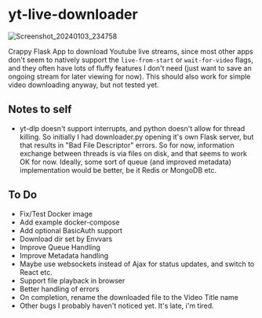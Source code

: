# yt-live-downloader

![Screenshot_20240103_234758](https://github.com/dalgibbard/yt-live-downloader/assets/1159620/82b26879-f7eb-42f1-95b4-98445d049a08)

Crappy Flask App to download Youtube live streams, since most other apps don't seem to natively support the ```live-from-start``` or ```wait-for-video``` flags, and they often have lots of fluffy features I don't need (just want to save an ongoing stream for later viewing for now).
This should also work for simple video downloading anyway, but not tested yet.

## Notes to self
* yt-dlp doesn't support interrupts, and python doesn't allow for thread killing. So initially I had downloader.py opening it's own Flask server, but that results in "Bad File Descriptor" errors. So for now, information exchange between threads is via files on disk, and that seems to work OK for now. Ideally, some sort of queue (and improved metadata) implementation would be better, be it Redis or MongoDB etc.

## To Do
* Fix/Test Docker image
* Add example docker-compose
* Add optional BasicAuth support
* Download dir set by Envvars
* Improve Queue Handling
* Improve Metadata handling
* Maybe use websockets instead of Ajax for status updates, and switch to React etc.
* Support file playback in browser
* Better handling of errors
* On completion, rename the downloaded file to the Video Title name
* Other bugs I probably haven't noticed yet. It's late, i'm tired.
